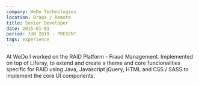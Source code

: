 ```yaml
---
company: WeDo Technologies
location: Braga / Remote
title: Senior Developer
date: 2015-01-01
period: JUN 2019 - PRESENT
tags: experience
---
```

At WeDo I worked on the RAID Platform - Fraud Management. Implemented on top of Liferay, to extend and create a theme and core funcionalities specific for RAID using Java, Javascript jQuery, HTML and CSS / SASS to implement the core UI components.
